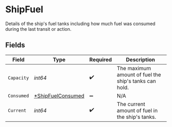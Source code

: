 # ShipFuel

Details of the ship's fuel tanks including how much fuel was consumed during the last transit or action.


## Fields

| Field                                                        | Type                                                         | Required                                                     | Description                                                  |
| ------------------------------------------------------------ | ------------------------------------------------------------ | ------------------------------------------------------------ | ------------------------------------------------------------ |
| `Capacity`                                                   | *int64*                                                      | :heavy_check_mark:                                           | The maximum amount of fuel the ship's tanks can hold.        |
| `Consumed`                                                   | [*ShipFuelConsumed](../../models/shared/shipfuelconsumed.md) | :heavy_minus_sign:                                           | N/A                                                          |
| `Current`                                                    | *int64*                                                      | :heavy_check_mark:                                           | The current amount of fuel in the ship's tanks.              |